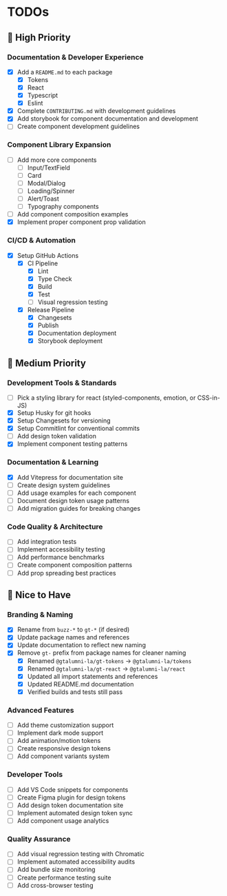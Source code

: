 # TODOs

## 🚨 High Priority

### Documentation & Developer Experience

- [x] Add a `README.md` to each package
  - [x] Tokens
  - [x] React
  - [x] Typescript
  - [x] Eslint
- [x] Complete `CONTRIBUTING.md` with development guidelines
- [x] Add storybook for component documentation and development
- [ ] Create component development guidelines

### Component Library Expansion

- [ ] Add more core components
  - [ ] Input/TextField
  - [ ] Card
  - [ ] Modal/Dialog
  - [ ] Loading/Spinner
  - [ ] Alert/Toast
  - [ ] Typography components
- [ ] Add component composition examples
- [x] Implement proper component prop validation

### CI/CD & Automation

- [x] Setup GitHub Actions
  - [x] CI Pipeline
    - [x] Lint
    - [x] Type Check
    - [x] Build
    - [x] Test
    - [ ] Visual regression testing
  - [x] Release Pipeline
    - [x] Changesets
    - [x] Publish
    - [x] Documentation deployment
    - [x] Storybook deployment

## 🔧 Medium Priority

### Development Tools & Standards

- [ ] Pick a styling library for react (styled-components, emotion, or CSS-in-JS)
- [x] Setup Husky for git hooks
- [x] Setup Changesets for versioning
- [x] Setup Commitlint for conventional commits
- [ ] Add design token validation
- [x] Implement component testing patterns

### Documentation & Learning

- [x] Add Vitepress for documentation site
- [ ] Create design system guidelines
- [ ] Add usage examples for each component
- [ ] Document design token usage patterns
- [ ] Add migration guides for breaking changes

### Code Quality & Architecture

- [ ] Add integration tests
- [ ] Implement accessibility testing
- [ ] Add performance benchmarks
- [ ] Create component composition patterns
- [ ] Add prop spreading best practices

## 🎨 Nice to Have

### Branding & Naming

- [x] Rename from `buzz-*` to `gt-*` (if desired)
- [x] Update package names and references
- [x] Update documentation to reflect new naming
- [x] Remove `gt-` prefix from package names for cleaner naming
  - [x] Renamed `@gtalumni-la/gt-tokens` → `@gtalumni-la/tokens`
  - [x] Renamed `@gtalumni-la/gt-react` → `@gtalumni-la/react`
  - [x] Updated all import statements and references
  - [x] Updated README.md documentation
  - [x] Verified builds and tests still pass

### Advanced Features

- [ ] Add theme customization support
- [ ] Implement dark mode support
- [ ] Add animation/motion tokens
- [ ] Create responsive design tokens
- [ ] Add component variants system

### Developer Tools

- [ ] Add VS Code snippets for components
- [ ] Create Figma plugin for design tokens
- [ ] Add design token documentation site
- [ ] Implement automated design token sync
- [ ] Add component usage analytics

### Quality Assurance

- [ ] Add visual regression testing with Chromatic
- [ ] Implement automated accessibility audits
- [ ] Add bundle size monitoring
- [ ] Create performance testing suite
- [ ] Add cross-browser testing
